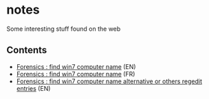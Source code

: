 # notes
Some interesting stuff found on the web

Contents
--
 * [Forensics : find win7 computer name](https://www.aldeid.com/wiki/Volatility/Retrieve-hostname) (EN)
 * [Forensics : find win7 computer name](http://remchp.com/mediawiki/index.php?title=Volatility#Trouver_le_hostname) (FR)
 * [Forensics : find win7 computer name alternative or others regedit entries](http://forensicartifacts.com/2010/08/computer-name/) (EN)
 
